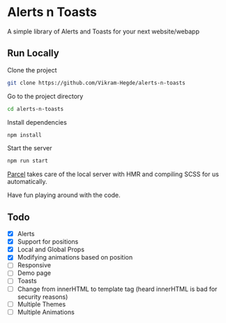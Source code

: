# Alerts n Toasts

A simple library of Alerts and Toasts for your next website/webapp

## Run Locally

Clone the project

```bash
git clone https://github.com/Vikram-Hegde/alerts-n-toasts
```

Go to the project directory

```bash
cd alerts-n-toasts
```

Install dependencies

```bash
npm install
```

Start the server

```bash
npm run start
```
[Parcel](https://parceljs.org) takes care of the local server with HMR and compiling SCSS for us automatically.

Have fun playing around with the code.

## Todo

- [x] Alerts
- [x] Support for positions
- [x] Local and Global Props
- [x] Modifying animations based on position
- [ ] Responsive
- [ ] Demo page
- [ ] Toasts
- [ ] Change from innerHTML to template tag (heard innerHTML is bad for security reasons)
- [ ] Multiple Themes
- [ ] Multiple Animations
